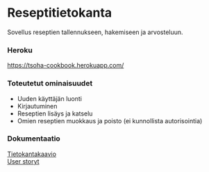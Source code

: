 # Reseptitietokanta

Sovellus reseptien tallennukseen, hakemiseen ja arvosteluun.

### Heroku

https://tsoha-cookbook.herokuapp.com/ 

### Toteutetut ominaisuudet
- Uuden käyttäjän luonti
- Kirjautuminen
- Reseptien lisäys ja katselu
- Omien reseptien muokkaus ja poisto (ei kunnollista autorisointia)

### Dokumentaatio

[Tietokantakaavio](https://github.com/JakeKallioniemi/reseptitietokanta/blob/master/documentation/diagram.png)  
[User storyt](https://github.com/JakeKallioniemi/reseptitietokanta/blob/master/documentation/user_stories.md)
